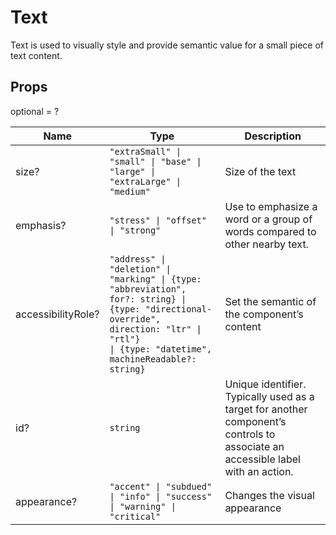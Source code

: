 # Text

Text is used to visually style and provide semantic value for a small piece of text
content.

## Props
optional = ?

| Name | Type | Description |
| --- | --- | --- |
| size? | <code>"extraSmall" &#124; "small" &#124; "base" &#124; "large" &#124; "extraLarge" &#124; "medium"</code> | Size of the text  |
| emphasis? | <code>"stress" &#124; "offset" &#124; "strong"</code> | Use to emphasize a word or a group of words compared to other nearby text.  |
| accessibilityRole? | <code>"address" &#124; "deletion" &#124; "marking" &#124; {type: "abbreviation", for?: string} &#124; {type: "directional-override", direction: "ltr" &#124; "rtl"} &#124; {type: "datetime", machineReadable?: string}</code> | Set the semantic of the component’s content  |
| id? | <code>string</code> | Unique identifier. Typically used as a target for another component’s controls to associate an accessible label with an action.  |
| appearance? | <code>"accent" &#124; "subdued" &#124; "info" &#124; "success" &#124; "warning" &#124; "critical"</code> | Changes the visual appearance  |